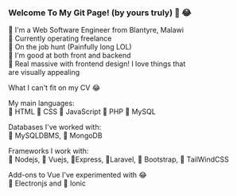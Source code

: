 ### Welcome To My Git Page! (by yours truly) 👋 :joy:

:large_blue_circle: I'm a Web Software Engineer from Blantyre, Malawi<br>
:large_blue_circle: Currently operating freelance<br>
:large_blue_circle: On the job hunt (Painfully long LOL)<br>
:large_blue_circle: I'm good at both front and backend<br>
:large_blue_circle: Real massive with frontend design! I love things that<br>
are visually appealing<br>

What I can't fit on my CV :joy:

 My main languages:<br>
 :large_blue_circle: HTML :large_blue_circle: CSS :large_blue_circle: JavaScript :large_blue_circle: PHP :large_blue_circle: MySQL
 
 Databases I've worked with:<br>
:large_blue_circle: MySQLDBMS, :large_blue_circle: MongoDB
 
 Frameworks I work with:<br>
 :large_blue_circle: Nodejs, :large_blue_circle: Vuejs, :large_blue_circle:Express, :large_blue_circle:Laravel, :large_blue_circle: Bootstrap, :large_blue_circle: TailWindCSS
 
 Add-ons to Vue I've experimented with :joy:<br>
 :large_blue_circle: Electronjs and :large_blue_circle: Ionic
 
 

